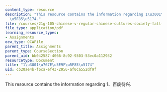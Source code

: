 ```yaml
---
content_type: resource
description: "This resource contains the information regarding 1\u3001\u767E\u5E9F\
  \u5F85\u5174."
file: /courses/21g-105-chinese-v-regular-chinese-cultures-society-fall-2003/cb20ae4bf6caef432956af0ca552df9f_MIT21G_105F03_77ent.pdf
file_type: application/pdf
learning_resource_types:
- Assignments
ocw_type: OCWFile
parent_title: Assignments
parent_type: CourseSection
parent_uid: bb042587-4066-8c92-9303-53ec0a112932
resourcetype: Document
title: "1\u3001\u767E\u5E9F\u5F85\u5174"
uid: cb20ae4b-f6ca-ef43-2956-af0ca552df9f
---
```

This resource contains the information regarding 1、百废待兴.

